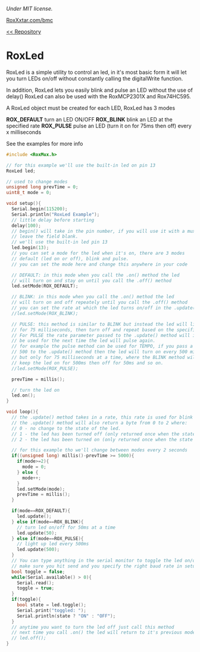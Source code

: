 *Under MIT license.*

[RoxXxtar.com/bmc](https://www.roxxxtar.com/bmc)

[<< Repository](../README.md)

# RoxLed

RoxLed is a simple utility to control an led, in it's most basic form it will
let you turn LEDs on/off without constantly calling the digitalWrite function.

In addition, RoxLed lets you easily blink and pulse an LED without the use of delay()
RoxLed can also be used with the RoxMCP2301X and Rox74HC595.

A RoxLed object must be created for each LED, RoxLed has 3 modes

**ROX_DEFAULT** turn an LED ON/OFF
**ROX_BLINK** blink an LED at the specified rate
**ROX_PULSE** pulse an LED (turn it on for 75ms then off) every x milliseconds

See the examples for more info


```c++
#include <RoxMux.h>

// for this example we'll use the built-in led on pin 13
RoxLed led;

// used to change modes
unsigned long prevTime = 0;
uint8_t mode = 0;

void setup(){
  Serial.begin(115200);
  Serial.println("RoxLed Example");
  // little delay before starting
  delay(100);
  // begin() will take in the pin number, if you will use it with a mux then
  // leave the field blank.
  // we'll use the built-in led pin 13
  led.begin(13);
  // you can set a mode for the led when it's on, there are 3 modes
  // default (led on or off), blink and pulse.
  // you can set the mode here and change this anywhere in your code

  // DEFAULT: in this mode when you call the .on() method the led
  // will turn on and stay on until you call the .off() method
  led.setMode(ROX_DEFAULT);

  // BLINK: in this mode when you call the .on() method the led
  // will turn on and off repeately until you call the .off() method
  // you can set the rate at which the led turns on/off in the .update() method
  //led.setMode(ROX_BLINK);

  // PULSE: this method is similar to BLINK but instead the led will light up
  // for 75 milliseconds, then turn off and repeat based on the specified rate.
  // For PULSE the rate parameter passed to the .update() method will instead
  // be used for the next time the led will pulse again.
  // for example the pulse method can be used for TEMPO, if you pass a value of
  // 500 to the .update() method then the led will turn on every 500 milliseconds
  // but only for 75 milliseconds at a time, where the BLINK method will
  // keep the led on for 500ms then off for 50ms and so on.
  //led.setMode(ROX_PULSE);

  prevTime = millis();

  // turn the led on
  led.on();
}

void loop(){
  // the .update() method takes in a rate, this rate is used for blink and pulse.
  // the .update() method will also return a byte from 0 to 2 where:
  // 0 - no change to the state of the led.
  // 1 - the led has been turned off (only returned once when the state changes)
  // 2 - the led has been turned on (only returned once when the state changes)

  // for this example tho we'll change between modes every 2 seconds
  if((unsigned long) millis()-prevTime >= 5000){
    if(mode>=2){
      mode = 0;
    } else {
      mode++;
    }
    led.setMode(mode);
    prevTime = millis();
  }

  if(mode==ROX_DEFAULT){
    led.update();
  } else if(mode==ROX_BLINK){
    // turn led on/off for 50ms at a time
    led.update(50);
  } else if(mode==ROX_PULSE){
    // light up led every 500ms
    led.update(500);
  }
  // You can type anything in the serial monitor to toggle the led on/off
  // make sure you hit send and you specify the right baud rate in setup
  bool toggle = false;
  while(Serial.available() > 0){
    Serial.read();
    toggle = true;
  }
  if(toggle){
    bool state = led.toggle();
    Serial.print("toggled: ");
    Serial.println(state ? "ON" : "OFF");
  }
  // anytime you want to turn the led off just call this method
  // next time you call .on() the led will return to it's previous mode
  // led.off();
}
```
